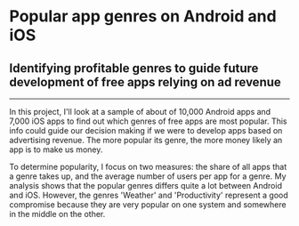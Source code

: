 # Popular app genres on Android and iOS
## Identifying profitable genres to guide future development of free apps relying on ad revenue
----------------
In this project, I'll look at a sample of about of 10,000 Android apps and 7,000 iOS apps to find out which genres of free apps are most popular. This info could guide our decision making if we were to develop apps based on advertising revenue. The more popular its genre, the more money likely an app is to make us money.

To determine popularity, I focus on two measures: the share of all apps that a genre takes up, and the average number of users per app for a genre. My analysis shows that the popular genres differs quite a lot between Android and iOS. However, the genres 'Weather' and 'Productivity' represent a good compromise because they are very popular on one system and somewhere in the middle on the other.
